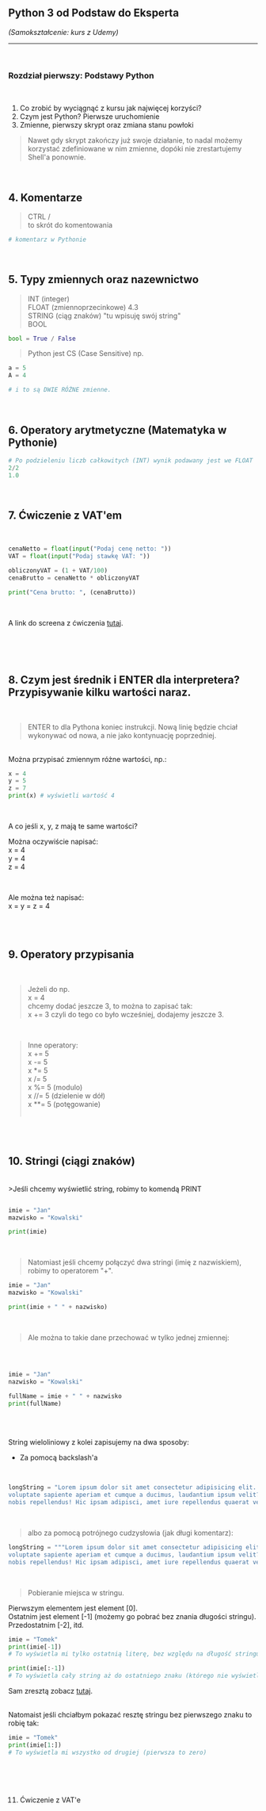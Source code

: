## Python 3 od Podstaw do Eksperta

*(Samokształcenie: kurs z Udemy)*


---

<br>

### Rozdział pierwszy: Podstawy Python

<br>

1. Co zrobić by wyciągnąć z kursu jak najwięcej korzyści?
2. Czym jest Python? Pierwsze uruchomienie
3. Zmienne, pierwszy skrypt oraz zmiana stanu powłoki


> Nawet gdy skrypt zakończy już swoje działanie, to nadal możemy korzystać zdefiniowane w nim zmienne, dopóki nie zrestartujemy Shell'a ponownie.

<br>

## 4. Komentarze

> CTRL / <br>
> to skrót do komentowania

```python
# komentarz w Pythonie
```

<br>

## 5. Typy zmiennych oraz nazewnictwo

> INT (integer) <br>
> FLOAT (zmiennoprzecinkowe) 4.3 <br>
> STRING (ciąg znaków) "tu wpisuję swój string" <br>
> BOOL

```python
bool = True / False
```

> Python jest CS (Case Sensitive) np.

```python
a = 5
A = 4

# i to są DWIE RÓŻNE zmienne.
```

<br>

## 6. Operatory arytmetyczne (Matematyka w Pythonie)

```python
# Po podzieleniu liczb całkowitych (INT) wynik podawany jest we FLOAT
2/2
1.0
```

<br>

## 7. Ćwiczenie z VAT'em<br>

<br>

```python
cenaNetto = float(input("Podaj cenę netto: "))
VAT = float(input("Podaj stawkę VAT: "))

obliczonyVAT = (1 + VAT/100)
cenaBrutto = cenaNetto * obliczonyVAT

print("Cena brutto: ", (cenaBrutto))
```

<br>

A link do screena z ćwiczenia [tutaj](https://github.com/git-atoms/Python-training-01/blob/master/Screeny/VAT%20exercises.jpg).

<br>

<br>
<br>



## 8. Czym jest średnik i ENTER dla interpretera? Przypisywanie kilku wartości naraz.

<br>

> ENTER to dla Pythona koniec instrukcji. Nową linię będzie chciał wykonywać od nowa, a nie jako kontynuację poprzedniej.


<br>
Można przypisać zmiennym różne wartości, np.:


```python
x = 4
y = 5
z = 7
print(x) # wyświetli wartość 4

```
<br>

A co jeśli x, y, z mają te same wartości?<br>

Można oczywiście napisać:<br>
x = 4<br>
y = 4<br>
z = 4

<br>

Ale można też napisać:<br>
x = y = z = 4<br>

<br>
<br>



## 9. Operatory przypisania


<br>

>Jeżeli do np.<br>
>x = 4 <br>
> chcemy dodać jeszcze 3, to można to zapisać tak:<br>
> x += 3
>czyli do tego co było wcześniej, dodajemy jeszcze 3.

<br>

>Inne operatory:<br>
>x += 5 <br>
>x -= 5 <br>
>x *= 5 <br>
>x /= 5 <br>
>x %= 5 (modulo)<br>
>x //= 5 (dzielenie w dół)<br>
>x **= 5 (potęgowanie)<br>
><br>


<br>
<br>


## 10. Stringi (ciągi znaków)
<br>
>Jeśli chcemy wyświetlić string, robimy to komendą PRINT
<br>

```python

imie = "Jan"
mazwisko = "Kowalski"

print(imie)


```

<br>

>Natomiast jeśli chcemy połączyć dwa stringi (imię z nazwiskiem), robimy to operatorem "+". <br>

```python
imie = "Jan"
mazwisko = "Kowalski"

print(imie + " " + nazwisko)

```

<br>


>Ale można to takie dane przechować w tylko jednej zmiennej:
<br>

```python

imie = "Jan"
nazwisko = "Kowalski"

fullName = imie + " " + nazwisko
print(fullName)

```

<br>
<br>

String wieloliniowy z kolei zapisujemy na dwa sposoby:<br>

* Za pomocą backslash'a
<br>

```python
longString = "Lorem ipsum dolor sit amet consectetur adipisicing elit. Aliquam\
voluptate sapiente aperiam et cumque a ducimus, laudantium ipsum velit? Sint,\
nobis repellendus! Hic ipsam adipisci, amet iure repellendus quaerat veritatis!"

```

<br>

>albo za pomocą potrójnego cudzysłowia (jak długi komentarz):


```python
longString = """Lorem ipsum dolor sit amet consectetur adipisicing elit. Aliquam
voluptate sapiente aperiam et cumque a ducimus, laudantium ipsum velit? Sint,
nobis repellendus! Hic ipsam adipisci, amet iure repellendus quaerat veritatis!"""

``` 

<br>

>Pobieranie miejsca w stringu.<br>

Pierwszym elementem jest element [0].
<br>
Ostatnim jest element [-1] (możemy go pobrać bez znania długości stringu). Przedostatnim [-2], itd.

```python
imie = "Tomek"
print(imie[-1])
# To wyświetla mi tylko ostatnią literę, bez względu na długość stringu

print(imie[:-1])
# To wyświetla cały string aż do ostatniego znaku (którego nie wyświetla)
```


Sam zresztą zobacz [tutaj](https://github.com/git-atoms/Python-training-01/blob/master/Screeny/Miejsca%20znak%C3%B3w.jpg).

<br>
Natomaist jeśli chciałbym pokazać resztę stringu bez pierwszego znaku to robię tak:

```python
imie = "Tomek"
print(imie[1:])
# To wyświetla mi wszystko od drugiej (pierwsza to zero)
```




<br>




<br>
<br>

11. Ćwiczenie z VAT'e




